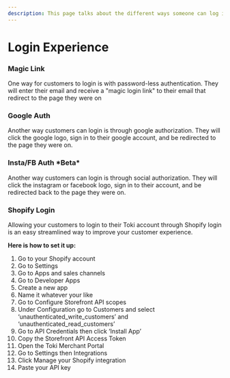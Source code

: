 ```yaml
---
description: This page talks about the different ways someone can log in to the wallet
---
```


# Login Experience

### Magic Link

One way for customers to login is with password-less authentication. They will enter their email and receive a "magic login link" to their email that redirect to the page they were on

### Google Auth

Another way customers can login is through google authorization. They will click the google logo, sign in to their google account, and be redirected to the page they were on.

### Insta/FB Auth \*Beta\*

Another way customers can login is through social authorization. They will click the instagram or facebook logo, sign in to their account, and be redirected back to the page they were on.

### Shopify Login

Allowing your customers to login to their Toki account through Shopify login is an easy streamlined way to improve your customer experience.&#x20;

**Here is how to set it up:**

1. Go to your Shopify account
2. Go to Settings
3. Go to Apps and sales channels
4. Go to Developer Apps
5. Create a new app
6. Name it whatever your like
7. Go to Configure Storefront API scopes
8. Under Configuration go to Customers and select ‘unauthenticated\_write\_customers’ and ‘unauthenticated\_read\_customers’
9. Go to API Credentials then click ‘Install App’
10. Copy the Storefront API Access Token
11. Open the Toki Merchant Portal
12. Go to Settings then Integrations
13. Click Manage your Shopify integration
14. Paste your API key
